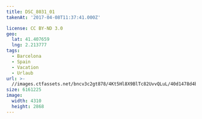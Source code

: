 ```yaml
---
title: DSC_8031_01
takenAt: '2017-04-08T11:37:41.000Z'

license: CC BY-ND 3.0
geo:
  lat: 41.407659
  lng: 2.213777
tags:
  - Barcelona
  - Spain
  - Vacation
  - Urlaub
url: >-
  //images.ctfassets.net/bncv3c2gt878/4Kt5Hl8X9BlTc82UvvQLuL/40d1478d4b67ff2ae7774c57a89a3ff0/dsc_8031_01_33693910620_o
size: 6161225
image:
  width: 4310
  height: 2868
---
```


